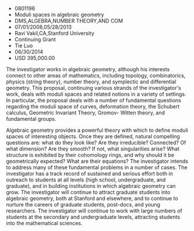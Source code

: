 
* 0801196
* Moduli spaces in algebraic geometry
* DMS,ALGEBRA,NUMBER THEORY,AND COM
* 07/01/2008,05/28/2013
* Ravi Vakil,CA,Stanford University
* Continuing Grant
* Tie Luo
* 06/30/2014
* USD 395,000.00

The investigator works in algebraic geometry, although his interests connect to
other areas of mathematics, including topology, combinatorics, physics (string
theory), number theory, and symplectic and differential geometry. This proposal,
continuing various strands of the investigator's work, deals with moduli spaces
and related notions in a variety of settings. In particular, the proposal deals
with a number of fundamental questions regarding the moduli space of curves,
deformation theory, the Schubert calculus, Geometric Invariant Theory, Gromov-
Witten theory, and fundamental groups.

Algebraic geometry provides a powerful theory with which to define moduli spaces
of interesting objects. Once they are defined, natural compelling questions are:
what do they look like? Are they irreducible? Connected? Of what dimension? Are
they smooth? If not, what singularities arise? What structure is exhibited by
their cohomology rings, and why should it be geometrically expected? What are
their equations? The investigator intends to address many of these fundamental
problems in a number of cases. The investigator has a track record of sustained
and serious effort both in outreach to students at all levels (high school,
undergraduate, and graduate), and in building institutions in which algebraic
geometry can grow. The investigator will continue to attract graduate students
into algebraic geometry, both at Stanford and elsewhere, and to continue to
nurture the careers of graduate students, post-docs, and young researchers. The
investigator will continue to work with large numbers of students at the
secondary and undergraduate levels, attracting students into the mathematical
sciences.
